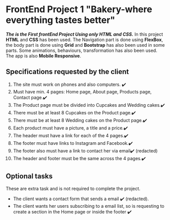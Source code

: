 # FrontEnd Project 1 "Bakery-where everything tastes better"
***The is the First frontEnd Project Using only HTML and CSS.***
In this project **HTML** and **CSS** has been used. The Navigation part is done using **FlexBox**, the body part is done using **Grid** and **Bootstrap** has also been used in some parts. Some animations, behaviours, transformation has also been used. The app is also **Mobile Responsive**.
## Specifications requested by the client
1. The site must work on phones and also computers. :heavy_check_mark:
2. Must have min. 4 pages: Home page, About page, Products page, Contact page.:heavy_check_mark:
3. The Product page must be divided into Cupcakes and Wedding cakes.:heavy_check_mark:
4. There must be at least 8 Cupcakes on the Product page.:heavy_check_mark:
5. There must be at least 8 Wedding cakes on the Product page.:heavy_check_mark:
6. Each product must have a picture, a title and a price.:heavy_check_mark:
7. The header must have a link for each of the 4 pages.:heavy_check_mark:
8. The footer must have links to Instagram and Facebook.:heavy_check_mark:
9. The footer also must have a link to contact her via email:heavy_check_mark:
(redacted)
10. The header and footer must be the same across the 4 pages.:heavy_check_mark:
## Optional tasks
These are extra task and is not required to complete the project.
- The client wants a contact form that sends a email :heavy_check_mark:
(redacted).
- The client wants her users subscribing to a email list, so is requesting to create a
section in the Home page or inside the footer :heavy_check_mark:
